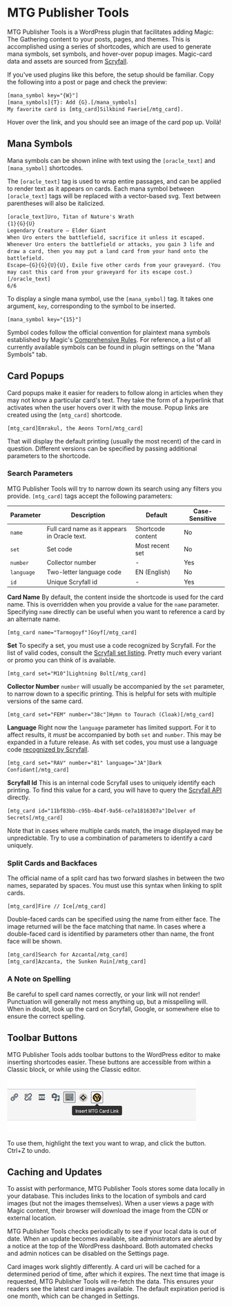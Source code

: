 # MTG Publisher Tools
MTG Publisher Tools is a WordPress plugin that facilitates adding Magic: The Gathering content to your posts, pages, and themes. This is accomplished using a series of shortcodes, which are used to generate mana symbols, set symbols, and hover-over popup images. Magic-card data and assets are sourced from [Scryfall][1].

If you've used plugins like this before, the setup should be familiar. Copy the following into a post or page and check the preview:

    [mana_symbol key="{W}"]
    [mana_symbols]{T}: Add {G}.[/mana_symbols]
    My favorite card is [mtg_card]Silkbind Faerie[/mtg_card].

Hover over the link, and you should see an image of the card pop up. Voilà!

## Mana Symbols
Mana symbols can be shown inline with text using the `[oracle_text]` and `[mana_symbol]` shortcodes.

The `[oracle_text]` tag is used to wrap entire passages, and can be applied to render text as it appears on cards. Each mana symbol between `[oracle_text]` tags will be replaced with a vector-based svg. Text between parentheses will also be italicized.

    [oracle_text]Uro, Titan of Nature's Wrath
    {1}{G}{U}
    Legendary Creature – Elder Giant
    When Uro enters the battlefield, sacrifice it unless it escaped.
    Whenever Uro enters the battlefield or attacks, you gain 3 life and draw a card, then you may put a land card from your hand onto the battlefield.
    Escape—{G}{G}{U}{U}, Exile five other cards from your graveyard. (You may cast this card from your graveyard for its escape cost.)[/oracle_text]
    6/6

To display a single mana symbol, use the `[mana_symbol]` tag. It takes one argument, `key`, corresponding to the symbol to be inserted.

    [mana_symbol key="{15}"]

Symbol codes follow the official convention for plaintext mana symbols established by Magic's [Comprehensive Rules][2]. For reference, a list of all currently available symbols can be found in plugin settings on the "Mana Symbols" tab.

## Card Popups
Card popups make it easier for readers to follow along in articles when they may not know a particular card's text. They take the form of a hyperlink that activates when the user hovers over it with the mouse. Popup links are created using the `[mtg_card]` shortcode.

    [mtg_card]Emrakul, the Aeons Torn[/mtg_card]

That will display the default printing (usually the most recent) of the card in question. Different versions can be specified by passing additional parameters to the shortcode.

### Search Parameters
MTG Publisher Tools will try to narrow down its search using any filters you provide. `[mtg_card]` tags accept the following parameters:

| Parameter  | Description                                  | Default           | Case-Sensitive |
|------------|----------------------------------------------|-------------------|----------------|
| `name`     | Full card name as it appears in Oracle text. | Shortcode content | No             |
| `set`      | Set code                                     | Most recent set   | No             |
| `number`   | Collector number                             | -                 | Yes            |
| `language` | Two-letter language code                     | EN (English)      | No             |
| `id`       | Unique Scryfall id                           | -                 | Yes            |

**Card Name**
By default, the content inside the shortcode is used for the card name. This is overridden when you provide a value for the `name` parameter. Specifying `name` directly can be useful when you want to reference a card by an alternate name.

    [mtg_card name="Tarmogoyf"]Goyf[/mtg_card]

**Set**
To specify a set, you must use a code recognized by Scryfall. For the list of valid codes, consult the [Scryfall set listing][3]. Pretty much every variant or promo you can think of is available.

    [mtg_card set="M10"]Lightning Bolt[/mtg_card]

**Collector Number**
`number` will usually be accompanied by the `set` parameter, to narrow down to a specific printing. This is helpful for sets with multiple versions of the same card.

    [mtg_card set="FEM" number="38c"]Hymn to Tourach (Cloak)[/mtg_card]

**Language**
Right now the `language` parameter has limited support. For it to affect results, it *must* be accompanied by both `set` and `number`. This may be expanded in a future release. As with set codes, you must use a language code [recognized by Scryfall][4].

    [mtg_card set="RAV" number="81" language="JA"]Dark Confidant[/mtg_card]

**Scryfall Id**
This is an internal code Scryfall uses to uniquely identify each printing. To find this value for a card, you will have to query the [Scryfall API][5] directly.

    [mtg_card id="11bf83bb-c95b-4b4f-9a56-ce7a1816307a"]Delver of Secrets[/mtg_card]

Note that in cases where multiple cards match, the image displayed may be unpredictable. Try to use a combination of parameters to identify a card uniquely.

### Split Cards and Backfaces
The official name of a split card has two forward slashes in between the two names, separated by spaces. You must use this syntax when linking to split cards.

    [mtg_card]Fire // Ice[/mtg_card]

Double-faced cards can be specified using the name from either face. The image returned will be the face matching that name. In cases where a double-faced card is identified by parameters other than name, the front face will be shown.

    [mtg_card]Search for Azcanta[/mtg_card]
    [mtg_card]Azcanta, the Sunken Ruin[/mtg_card]

### A Note on Spelling
Be careful to spell card names correctly, or your link will not render! Punctuation will generally not mess anything up, but a misspelling will. When in doubt, look up the card on Scryfall, Google, or somewhere else to ensure the correct spelling.

## Toolbar Buttons
MTG Publisher Tools adds toolbar buttons to the WordPress editor to make inserting shortcodes easier. These buttons are accessible from within a Classic block, or while using the Classic editor.

![Editor toolbar with shortcode buttons](assets/img/card-link-tags-toolbar.png)

To use them, highlight the text you want to wrap, and click the button. Ctrl+Z to undo.

## Caching and Updates
To assist with performance, MTG Publisher Tools stores some data locally in your database. This includes links to the location of symbols and card images (but not the images themselves). When a user views a page with Magic content, their browser will download the image from the CDN or external location.

MTG Publisher Tools checks periodically to see if your local data is out of date. When an update becomes available, site administrators are alerted by a notice at the top of the WordPress dashboard. Both automated checks and admin notices can be disabled on the Settings page.

Card images work slightly differently. A card uri will be cached for a determined period of time, after which it expires. The next time that image is requested, MTG Publisher Tools will re-fetch the data. This ensures your readers see the latest card images available. The default expiration period is one month, which can be changed in Settings.

[1]: https://scryfall.com/
[2]: http://magic.wizards.com/en/game-info/gameplay/rules-and-formats/rules
[3]: https://scryfall.com/sets
[4]: LANG
[5]: https://scryfall.com/docs/api